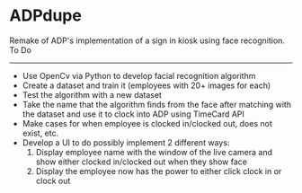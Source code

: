 # ADPdupe
Remake of ADP's implementation of a sign in kiosk using face recognition.
                                                          To Do
________________________________________________________________________________________________________________________________________
- Use OpenCv via Python to develop facial recognition algorithm 
- Create a dataset and train it (employees with 20+ images for each)
- Test the algorithm with a new dataset 
- Take the name that the algorithm finds from the face after matching with the dataset and use it to clock into ADP using TimeCard API
- Make cases for when employee is clocked in/clocked out, does not exist, etc.
- Develop a UI to do possibly implement 2 different ways:
    1. Display employee name with the window of the live camera and show either clocked in/clocked out when they show face
    2. Display the employee now has the power to either click clock in or clock out